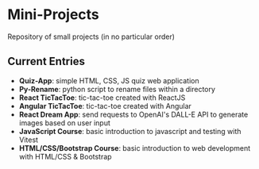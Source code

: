 # Mini-Projects
Repository of small projects (in no particular order)

## Current Entries
- **Quiz-App**: simple HTML, CSS, JS quiz web application
- **Py-Rename**: python script to rename files within a directory
- **React TicTacToe**: tic-tac-toe created with ReactJS
- **Angular TicTacToe**: tic-tac-toe created with Angular
- **React Dream App**: send requests to OpenAI's DALL-E API to generate images based on user input
- **JavaScript Course**: basic introduction to javascript and testing with Vitest
- **HTML/CSS/Bootstrap Course**: basic introduction to web development with HTML/CSS & Bootstrap